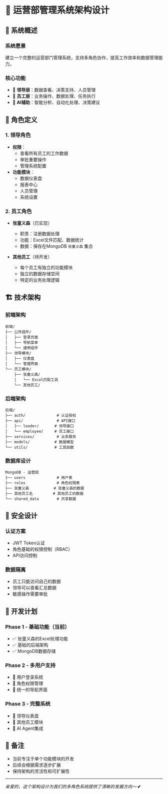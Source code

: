 # 🏢 运营部管理系统架构设计

## 🎯 系统概述

### 系统愿景
建立一个完整的运营部门管理系统，支持多角色协作，提高工作效率和数据管理能力。

### 核心功能
- 👔 **领导层**：数据查看、决策支持、人员管理
- 👥 **员工层**：业务操作、数据处理、任务执行
- 🤖 **AI辅助**：智能分析、自动化处理、决策建议

## 👥 角色定义

### 1. 领导角色
- **权限**：
  - 查看所有员工的工作数据
  - 审批重要操作
  - 管理系统配置
- **功能模块**：
  - 数据仪表盘
  - 报表中心
  - 人员管理
  - 系统设置

### 2. 员工角色
- **张童义森**（已实现）
  - 职责：注册数据处理
  - 功能：Excel文件匹配、数据统计
  - 数据：保存在MongoDB `张童义森` 集合
  
- **其他员工**（待开发）
  - 每个员工有独立的功能模块
  - 独立的数据存储空间
  - 特定的业务处理逻辑

## 🏗️ 技术架构

### 前端架构
```
前端/
├── 公共组件/
│   ├── 登录页面
│   ├── 导航菜单
│   └── 通用组件
├── 领导模块/
│   ├── 仪表盘
│   └── 管理界面
└── 员工模块/
    ├── 张童义森/
    │   └── Excel匹配工具
    └── 其他员工/
```

### 后端架构
```
后端/
├── auth/              # 认证授权
├── api/               # API接口
│   ├── leader/       # 领导接口
│   └── employee/     # 员工接口
├── services/          # 业务服务
├── models/           # 数据模型
└── utils/            # 工具函数
```

### 数据库设计
```
MongoDB - 运营部
├── users              # 用户表
├── roles              # 角色权限表
├── 张童义森           # 张童义森的数据
├── 其他员工名         # 其他员工的数据
└── shared_data        # 共享数据
```

## 🔐 安全设计

### 认证方案
- JWT Token认证
- 角色基础的权限控制（RBAC）
- API访问控制

### 数据隔离
- 员工只能访问自己的数据
- 领导可以查看汇总数据
- 敏感操作需要审批

## 🚀 开发计划

### Phase 1 - 基础功能（当前）
- ✅ 张童义森的Excel处理功能
- ✅ 基础的后端架构
- ✅ MongoDB数据存储

### Phase 2 - 多用户支持
- 🔲 用户登录系统
- 🔲 角色权限管理
- 🔲 统一的导航界面

### Phase 3 - 完整系统
- 🔲 领导仪表盘
- 🔲 其他员工模块
- 🔲 AI Agent集成

## 📝 备注

- 当前专注于单个功能模块的开发
- 后续会根据需求逐步扩展
- 保持架构的灵活性和可扩展性

---
*亲爱的，这个架构设计为我们的多角色系统提供了清晰的发展方向～* 💕 